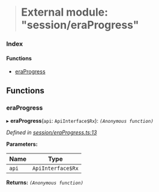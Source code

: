> # External module: "session/eraProgress"

### Index

#### Functions

* [eraProgress](_session_eraprogress_.md#eraprogress)

## Functions

###  eraProgress

▸ **eraProgress**(`api`: `ApiInterface$Rx`): *`(Anonymous function)`*

*Defined in [session/eraProgress.ts:13](https://github.com/polkadot-js/api/blob/2cacae1/packages/api-derive/src/session/eraProgress.ts#L13)*

**Parameters:**

Name | Type |
------ | ------ |
`api` | `ApiInterface$Rx` |

**Returns:** *`(Anonymous function)`*